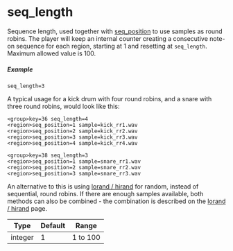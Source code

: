 ---
---
# seq_length

Sequence length, used together with [seq_position](/opcodes/seq_position)
to use samples as round robins. The player will keep an internal counter
creating a consecutive note-on sequence for each region, starting at 1 and
resetting at `seq_length`. Maximum allowed value is 100.

##### Example

```
seq_length=3
```

A typical usage for a kick drum with four round robins, and a snare with three
round robins, would look like this:

```
<group>key=36 seq_length=4
<region>seq_position=1 sample=kick_rr1.wav
<region>seq_position=2 sample=kick_rr2.wav
<region>seq_position=3 sample=kick_rr3.wav
<region>seq_position=4 sample=kick_rr4.wav

<group>key=38 seq_length=3
<region>seq_position=1 sample=snare_rr1.wav
<region>seq_position=2 sample=snare_rr2.wav
<region>seq_position=3 sample=snare_rr3.wav
```

An alternative to this is using [lorand / hirand](/opcodes/lo_hirand) for
random, instead of sequential, round robins. If there are enough samples
available, both methods can also be combined - the combination is described
on the [lorand / hirand](/opcodes/lo_hirand) page.

| Type    | Default | Range    |
| ---     | ---     | ---      |
| integer | 1       | 1 to 100 |
